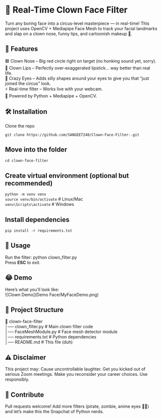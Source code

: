 # 🤡 Real-Time Clown Face Filter
Turn any boring face into a circus-level masterpiece — in real-time!
This project uses OpenCV + Mediapipe Face Mesh to track your facial landmarks and slap on a clown nose, funny lips, and cartoonish makeup 🎨.

## 🎪 Features
🟥 Clown Nose – Big red circle right on target (no honking sound yet, sorry).  
👄 Clown Lips – Perfectly over-exaggerated lipstick… way better than real life.  
👀 Crazy Eyes – Adds silly shapes around your eyes to give you that “just joined the circus” look.  
⚡ Real-time filter – Works live with your webcam.  
🤖 Powered by Python + Mediapipe + OpenCV.  

## 🛠 Installation
Clone the repo 
```  
git clone https://github.com/SANGEET240/Clown-Face-Filter-.git
```

## Move into the folder
```
cd clown-face-filter
```

## Create virtual environment (optional but recommended)
```python -m venv venv```  
```source venv/bin/activate```   # Linux/Mac  
```venv\Scripts\activate```      # Windows  

## Install dependencies
```pip install -r requirements.txt```

## 🚀 Usage
Run the filter:
python clown_filter.py  
Press **ESC** to exit.

## 😂 Demo
Here’s what you’ll look like:  
![Clown Demo](Demo Face/MyFaceDemo.png)

## 📂 Project Structure
📁 clown-face-filter  
│── clown_filter.py        # Main clown filter code  
│── FaceMeshModule.py      # Face mesh detector module  
│── requirements.txt       # Python dependencies  
│── README.md              # This file (duh)  

## ⚠️ Disclaimer
This project may:
Cause uncontrollable laughter.
Get you kicked out of serious Zoom meetings.
Make you reconsider your career choices.
Use responsibly.

## 🌟 Contribute
Pull requests welcome! Add more filters (pirate, zombie, anime eyes 👀✨) and let’s make this the Snapchat of Python nerds.